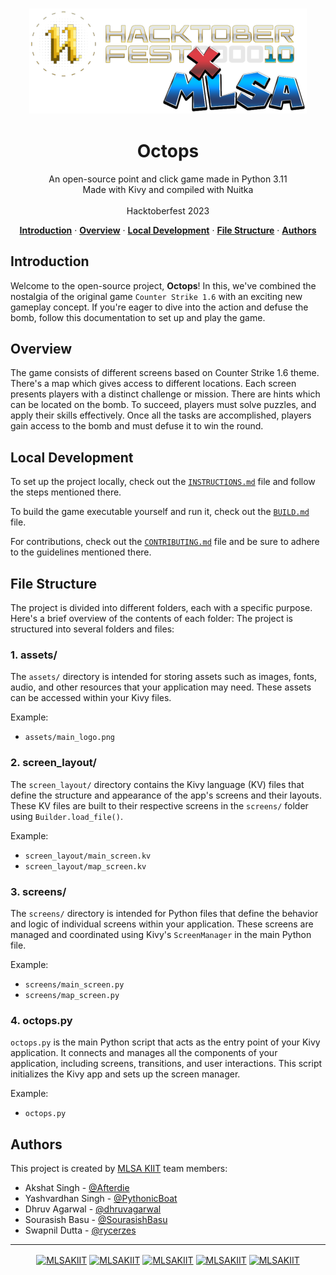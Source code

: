 <h3 align="center">
<img src='assets\img\hacktoberfest.png'>
</h3>
<h1 align='center'>Octops</h1>

<p align="center">
  An open-source point and click game made in Python 3.11<br>
  Made with Kivy and compiled with Nuitka<br><br>
  Hacktoberfest 2023  
</p>

<p align="center">
  <a href="#introduction"><strong>Introduction</strong></a> ·
  <a href="#overview"><strong>Overview</strong></a> ·
  <a href="#local-development"><strong>Local Development</strong></a> ·
  <a href="#file-structure"><strong>File Structure</strong></a> ·
  <a href="#authors"><strong>Authors</strong></a>
</p>

## Introduction
Welcome to the open-source project, **Octops**! In this, we've combined the nostalgia of the original game `Counter Strike 1.6` with an exciting new gameplay concept. If you're eager to dive into the action and defuse the bomb, follow this documentation to set up and play the game.

## Overview
The game consists of different screens based on Counter Strike 1.6 theme. There's a map which gives access to different locations. Each screen presents players with a distinct challenge or mission. There are hints which can be located on the bomb. To succeed, players must solve puzzles, and apply their skills effectively. Once all the tasks are accomplished, players gain access to the bomb and must defuse it to win the round.

## Local Development
To set up the project locally, check out the [`INSTRUCTIONS.md`](INSTRUCTIONS.md) file and follow the steps mentioned there.

To build the game executable yourself and run it, check out the [`BUILD.md`](build\README.md) file.

For contributions, check out the [`CONTRIBUTING.md`](CONTRIBUTING.md) file and be sure to adhere to the guidelines mentioned there.

## File Structure
The project is divided into different folders, each with a specific purpose. Here's a brief overview of the contents of each folder:
The project is structured into several folders and files:

### 1. **assets/**

The `assets/` directory is intended for storing assets such as images, fonts, audio, and other resources that your application may need. These assets can be accessed within your Kivy files.

Example:
- `assets/main_logo.png`

### 2. **screen_layout/**

The `screen_layout/` directory contains the Kivy language (KV) files that define the structure and appearance of the app's screens and their layouts. These KV files are built to their respective screens in the `screens/` folder using `Builder.load_file()`.

Example:
- `screen_layout/main_screen.kv`
- `screen_layout/map_screen.kv`

### 3. **screens/**

The `screens/` directory is intended for Python files that define the behavior and logic of individual screens within your application. These screens are managed and coordinated using Kivy's `ScreenManager` in the main Python file.

Example:
- `screens/main_screen.py`
- `screens/map_screen.py`

### 4. **octops.py**

`octops.py` is the main Python script that acts as the entry point of your Kivy application. It connects and manages all the components of your application, including screens, transitions, and user interactions. This script initializes the Kivy app and sets up the screen manager.

Example:
- `octops.py`

## Authors
This project is created by [MLSA KIIT](https://mlsakiit.com) team members:

- Akshat Singh - [@Afterdie](https://github.com/afterdie)
- Yashvardhan Singh - [@PythonicBoat](https://github.com/PythonicBoat)
- Dhruv Agarwal - [@dhruvagarwal](https://github.com/dhruvagarwal)
- Sourasish Basu - [@SourasishBasu](https://github.com/SourasishBasu)
- Swapnil Dutta - [@rycerzes](https://github.com/rycerzes)
---

<p align="center">
<a href="https://twitter.com/msckiit" target="_blank"><img align="center" src="https://github.com/MLSAKIIT/.github/assets/68675629/89732800-b189-402d-8b20-141b00fbac22" alt="MLSAKIIT" height="35" width="35" /></a>
<a href="https://www.facebook.com/msakiit" target="_blank"><img align="center" src="https://github.com/MLSAKIIT/.github/assets/68675629/15dca717-70a3-406d-af82-8e25e91e6a91" alt="MLSAKIIT" height="35" width="35" /></a>
<a href="https://discord.com/invite/P6VCP2Ry3q" target="_blank"><img align="center" src="https://github.com/MLSAKIIT/.github/assets/68675629/a5d1747f-b59f-487e-a473-dd9865864de6" alt="MLSAKIIT" height="35" width="35" /></a>
<a href="https://www.linkedin.com/company/msckiit/" target="_blank"><img align="center" src="https://github.com/MLSAKIIT/.github/assets/68675629/73d3360f-c849-4171-ac81-02ebf291133f" alt="MLSAKIIT" height="35" width="35"/></a>
<a href="https://www.instagram.com/mlsakiit/" target="_blank"><img align="center" src="https://github.com/MLSAKIIT/.github/assets/68675629/1a71caa3-e81a-4b84-ab3e-6c01b3e6df93" alt="MLSAKIIT" height="35" width="35" /></a>
</p> 
